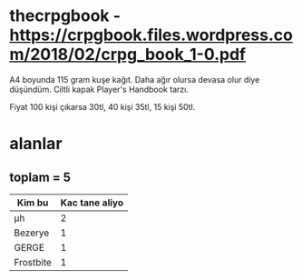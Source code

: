 # thecrpgbook - https://crpgbook.files.wordpress.com/2018/02/crpg_book_1-0.pdf

A4 boyunda 115 gram kuşe kağıt. Daha ağır olursa devasa olur diye düşündüm. Ciltli kapak Player's Handbook tarzı.

Fiyat 100 kişi çıkarsa 30tl, 40 kişi 35tl, 15 kişi 50tl.

# alanlar

## toplam = 5

| Kim bu            | Kac tane aliyo |
| ----------------- | -------------- |
| µh                | 2              |
| Bezerye           | 1              |
| GERGE             | 1              |
| Frostbite         | 1              |
